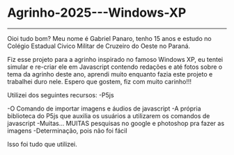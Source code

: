 # Agrinho-2025---Windows-XP

-----------------------------------------------------------------------------------------------------------------------------------------------------------------------------------
Oioi tudo bom? Meu nome é Gabriel Panaro, tenho 15 anos e estudo no Colégio Estadual Civico Militar de Cruzeiro do Oeste no Paraná.

Fiz esse projeto para a agrinho inspirado no famoso Windows XP, eu tentei simular e re-criar ele em Javascript contendo redações e até fotos sobre o tema da agrinho deste ano,
aprendi muito enquanto fazia este projeto e trabalhei duro nele. Espero que gostem, fiz com muito carinho!!!

Utilizei dos seguintes recursos:
-P5js

-O Comando de importar imagens e áudios de javascript
-A própria biblioteca do P5js que auxilia os usuários a utilizarem os comandos de javascript
-Muitas... MUITAS pesquisas no google e photoshop pra fazer as imagens
-Determinação, pois não foi fácil

Isso foi tudo que utilizei.
